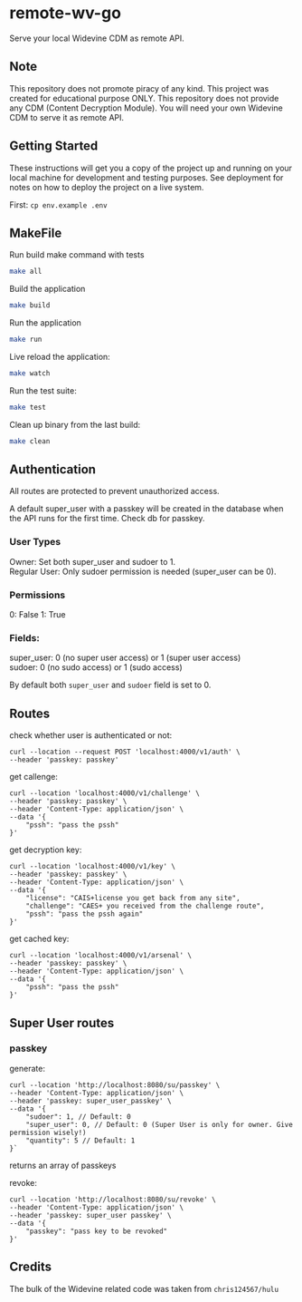 # remote-wv-go

Serve your local Widevine CDM as remote API.

## Note
This repository does not promote piracy of any kind. This project was created for educational purpose ONLY. This repository does not provide any CDM (Content Decryption Module). You will need your own Widevine CDM to serve it as remote API.

## Getting Started

These instructions will get you a copy of the project up and running on your local machine for development and testing purposes. See deployment for notes on how to deploy the project on a live system.

First: `cp env.example .env`

## MakeFile

Run build make command with tests
```bash
make all
```

Build the application
```bash
make build
```

Run the application
```bash
make run
```

Live reload the application:
```bash
make watch
```

Run the test suite:
```bash
make test
```

Clean up binary from the last build:
```bash
make clean
```

## Authentication

All routes are protected to prevent unauthorized access.

A default super_user with a passkey will be created in the database when the API runs
for the first time. Check db for passkey.

### User Types
Owner: Set both super_user and sudoer to 1.<br/>
Regular User: Only sudoer permission is needed (super_user can be 0).

### Permissions
0: False
1: True

### Fields:
super_user: 0 (no super user access) or 1 (super user access)<br/>
sudoer: 0 (no sudo access) or 1 (sudo access)

By default both `super_user` and `sudoer` field is set to 0.

## Routes

check whether user is authenticated or not:
```
curl --location --request POST 'localhost:4000/v1/auth' \
--header 'passkey: passkey'
```

get callenge:
```
curl --location 'localhost:4000/v1/challenge' \
--header 'passkey: passkey' \
--header 'Content-Type: application/json' \
--data '{
    "pssh": "pass the pssh"
}'
```

get decryption key:
```
curl --location 'localhost:4000/v1/key' \
--header 'passkey: passkey' \
--header 'Content-Type: application/json' \
--data '{
    "license": "CAIS+license you get back from any site",
    "challenge": "CAES+ you received from the challenge route",
    "pssh": "pass the pssh again"
}'
```

get cached key:
```
curl --location 'localhost:4000/v1/arsenal' \
--header 'passkey: passkey' \
--header 'Content-Type: application/json' \
--data '{
    "pssh": "pass the pssh"
}'
```

## Super User routes
### passkey

generate:
```
curl --location 'http://localhost:8080/su/passkey' \
--header 'Content-Type: application/json' \
--header 'passkey: super_user_passkey' \
--data '{
    "sudoer": 1, // Default: 0  
    "super_user": 0, // Default: 0 (Super User is only for owner. Give permission wisely!) 
    "quantity": 5 // Default: 1
}`
```
returns an array of passkeys

revoke:

```
curl --location 'http://localhost:8080/su/revoke' \
--header 'Content-Type: application/json' \
--header 'passkey: super_user passkey' \
--data '{
    "passkey": "pass key to be revoked"
}'
```

## Credits
The bulk of the Widevine related code was taken from `chris124567/hulu`
